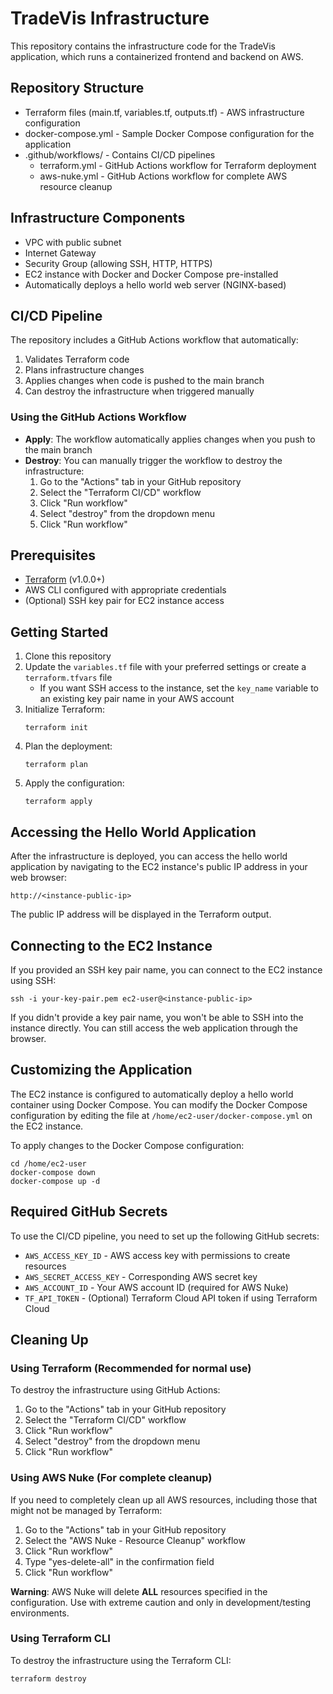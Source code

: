 # TradeVis Infrastructure

This repository contains the infrastructure code for the TradeVis application, which runs a containerized frontend and backend on AWS.

## Repository Structure

- Terraform files (main.tf, variables.tf, outputs.tf) - AWS infrastructure configuration
- docker-compose.yml - Sample Docker Compose configuration for the application
- .github/workflows/ - Contains CI/CD pipelines
  - terraform.yml - GitHub Actions workflow for Terraform deployment
  - aws-nuke.yml - GitHub Actions workflow for complete AWS resource cleanup

## Infrastructure Components

- VPC with public subnet
- Internet Gateway
- Security Group (allowing SSH, HTTP, HTTPS)
- EC2 instance with Docker and Docker Compose pre-installed
- Automatically deploys a hello world web server (NGINX-based)

## CI/CD Pipeline

The repository includes a GitHub Actions workflow that automatically:

1. Validates Terraform code
2. Plans infrastructure changes
3. Applies changes when code is pushed to the main branch
4. Can destroy the infrastructure when triggered manually

### Using the GitHub Actions Workflow

- **Apply**: The workflow automatically applies changes when you push to the main branch
- **Destroy**: You can manually trigger the workflow to destroy the infrastructure:
  1. Go to the "Actions" tab in your GitHub repository
  2. Select the "Terraform CI/CD" workflow
  3. Click "Run workflow"
  4. Select "destroy" from the dropdown menu
  5. Click "Run workflow"

## Prerequisites

- [Terraform](https://www.terraform.io/downloads.html) (v1.0.0+)
- AWS CLI configured with appropriate credentials
- (Optional) SSH key pair for EC2 instance access

## Getting Started

1. Clone this repository
2. Update the `variables.tf` file with your preferred settings or create a `terraform.tfvars` file
   - If you want SSH access to the instance, set the `key_name` variable to an existing key pair name in your AWS account
3. Initialize Terraform:
   ```
   terraform init
   ```
4. Plan the deployment:
   ```
   terraform plan
   ```
5. Apply the configuration:
   ```
   terraform apply
   ```

## Accessing the Hello World Application

After the infrastructure is deployed, you can access the hello world application by navigating to the EC2 instance's public IP address in your web browser:

```
http://<instance-public-ip>
```

The public IP address will be displayed in the Terraform output.

## Connecting to the EC2 Instance

If you provided an SSH key pair name, you can connect to the EC2 instance using SSH:

```
ssh -i your-key-pair.pem ec2-user@<instance-public-ip>
```

If you didn't provide a key pair name, you won't be able to SSH into the instance directly. You can still access the web application through the browser.

## Customizing the Application

The EC2 instance is configured to automatically deploy a hello world container using Docker Compose. You can modify the Docker Compose configuration by editing the file at `/home/ec2-user/docker-compose.yml` on the EC2 instance.

To apply changes to the Docker Compose configuration:

```
cd /home/ec2-user
docker-compose down
docker-compose up -d
```

## Required GitHub Secrets

To use the CI/CD pipeline, you need to set up the following GitHub secrets:

- `AWS_ACCESS_KEY_ID` - AWS access key with permissions to create resources
- `AWS_SECRET_ACCESS_KEY` - Corresponding AWS secret key
- `AWS_ACCOUNT_ID` - Your AWS account ID (required for AWS Nuke)
- `TF_API_TOKEN` - (Optional) Terraform Cloud API token if using Terraform Cloud

## Cleaning Up

### Using Terraform (Recommended for normal use)

To destroy the infrastructure using GitHub Actions:
1. Go to the "Actions" tab in your GitHub repository
2. Select the "Terraform CI/CD" workflow
3. Click "Run workflow"
4. Select "destroy" from the dropdown menu
5. Click "Run workflow"

### Using AWS Nuke (For complete cleanup)

If you need to completely clean up all AWS resources, including those that might not be managed by Terraform:

1. Go to the "Actions" tab in your GitHub repository
2. Select the "AWS Nuke - Resource Cleanup" workflow
3. Click "Run workflow"
4. Type "yes-delete-all" in the confirmation field
5. Click "Run workflow"

**Warning**: AWS Nuke will delete **ALL** resources specified in the configuration. Use with extreme caution and only in development/testing environments.

### Using Terraform CLI

To destroy the infrastructure using the Terraform CLI:

```
terraform destroy
``` 